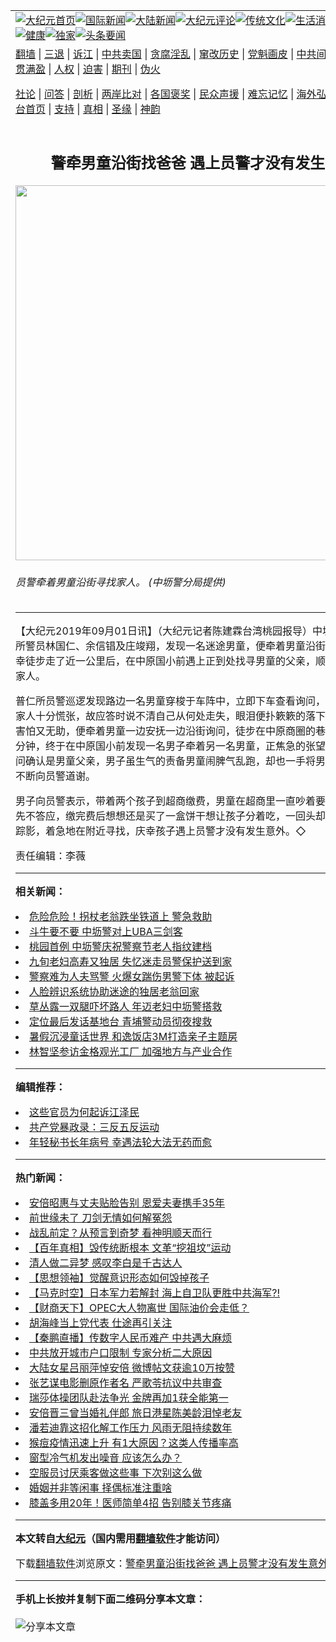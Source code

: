 <a name="1" id="1" target="_blank"></a><span id="1"></span>
<table align=center border="0"><tr><td colspan="2" VALIGN=TOP><a href="https://github.com/rapdkl384/djy/blob/master/gb/nf1351518.md#1"><img src="https://raw.githubusercontent.com/rapdkl384/www/master/t/djy/1.jpg" title="大纪元首页" alt="大纪元首页"></a><a href="https://github.com/rapdkl384/djy/blob/master/gb/n24hr.md#1"><img src="https://raw.githubusercontent.com/rapdkl384/www/master/t/djy/3.jpg" title="国际新闻" alt="国际新闻"></a><a href="https://github.com/rapdkl384/djy/blob/master/gb/nsc413.md#1"><img src="https://raw.githubusercontent.com/rapdkl384/www/master/t/djy/4.jpg" title="大陆新闻" alt="大陆新闻"></a><a href="https://github.com/rapdkl384/djy/blob/master/gb/news392.md#1"><img src="https://raw.githubusercontent.com/rapdkl384/www/master/t/djy/5.jpg" title="大纪元评论" alt="大纪元评论"></a><a href="https://github.com/rapdkl384/djy/blob/master/gb/news2007.md#1"><img src="https://raw.githubusercontent.com/rapdkl384/www/master/t/djy/6.jpg" title="传统文化" alt="传统文化"></a><a href="https://github.com/rapdkl384/djy/blob/master/gb/news2008.md#1"><img src="https://raw.githubusercontent.com/rapdkl384/www/master/t/djy/7.jpg" title="生活消费" alt="生活消费"></a><a href="https://github.com/rapdkl384/djy/blob/master/gb/ncyule.md#1"><img src="https://raw.githubusercontent.com/rapdkl384/www/master/t/djy/8.jpg" title="娱乐休闲" alt="娱乐休闲"></a><a href="https://github.com/rapdkl384/djy/blob/master/gb/nsc1002.md#1"><img src="https://raw.githubusercontent.com/rapdkl384/www/master/t/djy/9.jpg" title="健康" alt="健康"></a><a href="https://github.com/rapdkl384/djy/blob/master/gb/nf6092.md#1"><img src="https://raw.githubusercontent.com/rapdkl384/www/master/t/djy/10a.jpg" title="独家" alt="独家"></a><a href="https://github.com/rapdkl384/djy/blob/master/gb/nf4514.md#1"><img src="https://raw.githubusercontent.com/rapdkl384/www/master/t/djy/12a.jpg" title="头条要闻" alt="头条要闻"></a></td></tr>
<tr><td colspan="2" VALIGN=TOP><a target="_blank" href="https://github.com/rapdkl384/www/blob/master/README.md?zsrh#1">翻墙</a> | <a target="_blank" href="https://github.com/rapdkl384/djy/blob/master/gb/nf5657.md#1">三退</a> | <a target="_blank" href="https://github.com/rapdkl384/djy/blob/master/gb/nf6124.md#1">诉江</a> | <a target="_blank" href="https://github.com/rapdkl384/djy/blob/master/gb/nf1176117.md#1">中共卖国</a> | <a target="_blank" href="https://github.com/rapdkl384/djy/blob/master/gb/nf5773.md#1">贪腐淫乱</a> | <a target="_blank" href="https://github.com/rapdkl384/djy/blob/master/gb/nf1176115.md#1">窜改历史</a> | <a target="_blank" href="https://github.com/rapdkl384/djy/blob/master/gb/nf1176107.md#1">党魁画皮</a> | <a target="_blank" href="https://github.com/rapdkl384/djy/blob/master/gb/nf1320400.md#1">中共间谍</a> | <a target="_blank" href="https://github.com/rapdkl384/djy/blob/master/gb/nf1176114.md#1">破坏传统</a> | <a target="_blank" href="https://github.com/rapdkl384/ntdtv/blob/master/gb/prog447_1.md#1">恶贯满盈</a> | <a target="_blank" href="https://github.com/rapdkl384/djy/blob/master/gb/ncid278.md#1">人权</a> | <a target="_blank" href="https://github.com/rapdkl384/djy/blob/master/gb/nf1176111.md#1">迫害</a> | <a target="_blank" href="https://gitlab.com/szzdlab/mh-qikan/blob/master/README.md#1">期刊</a> | <a target="_blank" href="https://github.com/rapdkl384/djy/blob/master/gb/nf5562.md#1">伪火</a></p><p><a target="_blank" href="https://github.com/rapdkl384/djy/blob/master/gb/9p.md#1">社论</a> | <a target="_blank" href="https://github.com/rapdkl384/djy/blob/master/gb/nf4378.md#1">问答</a> | <a target="_blank" href="https://github.com/rapdkl384/djy/blob/master/gb/nf5792.md#1">剖析</a> | <a target="_blank" href="https://github.com/rapdkl384/djy/blob/master/gb/nf5735.md#1">两岸比对</a> | <a target="_blank" href="https://github.com/rapdkl384/djy/blob/master/gb/nf6119.md#1">各国褒奖</a> | <a target="_blank" href="https://github.com/rapdkl384/djy/blob/master/gb/nf6120.md#1">民众声援</a> | <a target="_blank" href="https://github.com/rapdkl384/djy/blob/master/gb/nf1188594.md#1">难忘记忆</a> | <a target="_blank" href="https://github.com/rapdkl384/djy/blob/master/gb/nf3180.md#1">海外弘传</a> | <a target="_blank" href="https://github.com/rapdkl384/djy/blob/master/gb/nf5410.md#1">万人上访</a> | <a target="_blank" href="https://github.com/rapdkl384/www/blob/master/README.md?zsrh#1">平台首页</a> | <a target="_blank" href="https://github.com/rapdkl384/djy/blob/master/gb/nf4386.md#1">支持</a> | <a target="_blank" href="https://github.com/rapdkl384/djy/blob/master/gb/nf4389.md#1">真相</a> | <a target="_blank" href="https://github.com/rapdkl384/djy/blob/master/gb/nf5790.md#1">圣缘</a> | <a target="_blank" href="https://github.com/rapdkl384/djy/blob/master/gb/nf4786.md#1">神韵</a></td></tr>
<tr><td VALIGN=TOP width="626"><h2 align=center>警牵男童沿街找爸爸 遇上员警才没有发生意外</h2>
<img width="600" src="https://i.epochtimes.com/assets/uploads/2019/09/64b95f44f53a7bee3ea182a971342772-600x400.jpg" />
<h6>员警牵着男童沿街寻找家人。 (中坜警分局提供)
</h6>
<hr>
<p>【大纪元2019年09月01日讯】（大纪元记者陈建霖台湾<ahref="https://github.com/rapdkl384/djy/blob/master/gb/tag/%e6%a1%83%e5%9c%92.md#1">桃园</a>报导）<ahref="https://github.com/rapdkl384/djy/blob/master/gb/tag/%E4%B8%AD%E5%9D%9C%E8%AD%A6%E5%88%86%E5%B1%80.md#1">中坜警分局</a>普仁所警员林国仁、余信锠及庄竣翔，发现一名<ahref="https://github.com/rapdkl384/djy/blob/master/gb/tag/%E8%BF%B7%E9%80%94%E7%94%B7%E7%AB%A5.md#1">迷途男童</a>，便牵着男童沿街寻找家人，所幸徒步走了近一公里后，在中原国小前遇上正到处找寻男童的父亲，顺利将男童交还家人。</p>
<p>普仁所<ahref="https://github.com/rapdkl384/djy/blob/master/gb/tag/%E5%91%98%E8%AD%A6.md#1">员警</a>巡逻发现路边一名男童穿梭于车阵中，立即下车查看询问，男童因找不到家人十分慌张，故应答时说不清自己从何处走失，眼泪便扑簌簌的落下，员警见男童害怕又无助，便牵着男童一边安抚一边沿街询问，徒步在中原商圈的巷弄里绕了20多分钟，终于在中原国小前发现一名男子牵着另一名男童，正焦急的张望，员警上前询问确认是男童父亲，男子虽生气的责备男童闹脾气乱跑，却也一手将男童揽入怀中，不断向员警道谢。</p>
<p>男子向<ahref="https://github.com/rapdkl384/djy/blob/master/gb/tag/%E5%91%98%E8%AD%A6.md#1">员警</a>表示，带着两个孩子到超商缴费，男童在超商里一直吵着要吃饼干，他原先不答应，缴完费后想想还是买了一盒饼干想让孩子分着吃，一回头却发现男童不见踪影，着急地在附近寻找，庆幸孩子遇上员警才没有发生意外。◇</p>
<p>责任编辑：李薇</p>

<hr>


<strong>相关新闻：</strong>
<li><a href="https://github.com/rapdkl384/djy/blob/master/gb/19/5/22/n11271817.md#1">危险危险！拐杖老翁跌坐铁道上 警急救助</a></li>
<li><a href="https://github.com/rapdkl384/djy/blob/master/gb/19/6/11/n11314072.md#1">斗牛要不要 中坜警对上UBA三剑客</a></li>
<li><a href="https://github.com/rapdkl384/djy/blob/master/gb/19/6/13/n11318968.md#1">桃园首例  中坜警庆祝警察节老人指纹建档</a></li>
<li><a href="https://github.com/rapdkl384/djy/blob/master/gb/19/7/2/n11358888.md#1">九旬老妇高寿又独居 失忆迷走员警保护送到家</a></li>
<li><a href="https://github.com/rapdkl384/djy/blob/master/gb/19/7/2/n11358956.md#1">警察难为人夫骂警  火爆女踹伤男警下体  被起诉</a></li>
<li><a href="https://github.com/rapdkl384/djy/blob/master/gb/19/7/9/n11373060.md#1">人脸辨识系统协助迷途的独居老翁回家</a></li>
<li><a href="https://github.com/rapdkl384/djy/blob/master/gb/19/7/22/n11401190.md#1">草丛露一双腿吓坏路人 年迈老妇中坜警搭救</a></li>
<li><a href="https://github.com/rapdkl384/djy/blob/master/gb/19/7/26/n11410104.md#1">定位最后发话基地台 青埔警动员彻夜搜救</a></li>
<li><a href="https://github.com/rapdkl384/djy/blob/master/gb/22/7/14/n13780714.md#1">暑假沉浸童话世界 和逸饭店3M打造亲子主题房</a></li>
<li><a href="https://github.com/rapdkl384/djy/blob/master/gb/22/7/14/n13780704.md#1">林智坚参访金格观光工厂 加强地方与产业合作</a></li>
<hr>


<strong>编辑推荐：</strong>
<li><a href="https://github.com/ychojm359/djy/blob/master/gb/18/8/28/n10672014.md?dfh#1" target="_blank">这些官员为何起诉江泽民</a></li><li><a href="https://github.com/tsiac2612/djy/blob/master/gb/18/5/8/n10371607.md#1" target="_blank">共产党暴政录：三反五反运动</a></li><li><a href="https://github.com/tsiac2612/djy/blob/master/gb/16/11/28/n8535217.md#1" target="_blank">年轻秘书长年病号 幸遇法轮大法无药而愈</a></li>
<hr>

<strong>热门新闻：</strong>
<li><a href="https://github.com/rapdkl384/djy/blob/master/gb/22/7/13/n13780125.md#1">安倍昭惠与丈夫贴脸告别 恩爱夫妻携手35年</a></li>
<li><a href="https://github.com/rapdkl384/djy/blob/master/gb/22/7/1/n13771608.md#1">前世缘未了 刀剑无情如何解冤怨</a></li>
<li><a href="https://github.com/rapdkl384/djy/blob/master/gb/22/7/2/n13772083.md#1">战乱前定？从预言到奇梦 看神明顺天而行</a></li>
<li><a href="https://github.com/rapdkl384/djy/blob/master/gb/22/6/26/n13767883.md#1">【百年真相】毁传统断根本 文革“挖祖坟”运动</a></li>
<li><a href="https://github.com/rapdkl384/djy/blob/master/gb/22/7/2/n13772029.md#1">清人做二异梦 感叹李白是千古达人</a></li>
<li><a href="https://github.com/rapdkl384/djy/blob/master/gb/22/6/24/n13766746.md#1">【思想领袖】觉醒意识形态如何毁掉孩子</a></li>
<li><a href="https://github.com/rapdkl384/djy/blob/master/gb/22/7/13/n13780042.md#1">【马克时空】日本军力若解封 海上自卫队更胜中共海军?!</a></li>
<li><a href="https://github.com/rapdkl384/djy/blob/master/gb/22/7/13/n13780200.md#1">【财商天下】OPEC大人物离世 国际油价会走低？</a></li>
<li><a href="https://github.com/rapdkl384/djy/blob/master/gb/22/7/12/n13778853.md#1">胡海峰当上党代表 仕途再引关注</a></li>
<li><a href="https://github.com/rapdkl384/djy/blob/master/gb/22/7/12/n13779496.md#1">【秦鹏直播】传数字人民币难产 中共遇大麻烦</a></li>
<li><a href="https://github.com/rapdkl384/djy/blob/master/gb/22/7/12/n13779354.md#1">中共放开城市户口限制 专家分析二大原因</a></li>
<li><a href="https://github.com/rapdkl384/djy/blob/master/gb/22/7/11/n13778721.md#1">大陆女星吕丽萍悼安倍 微博帖文获逾10万按赞</a></li>
<li><a href="https://github.com/rapdkl384/djy/blob/master/gb/22/7/11/n13778767.md#1">张艺谋电影删原作者名 严歌苓抗议中共审查</a></li>
<li><a href="https://github.com/rapdkl384/djy/blob/master/gb/22/7/12/n13779038.md#1">瑞莎体操团队赴法争光 金牌再加1获全能第一</a></li>
<li><a href="https://github.com/rapdkl384/djy/blob/master/gb/22/7/11/n13778700.md#1">安倍晋三曾当婚礼伴郎 旅日港星陈美龄泪悼老友</a></li>
<li><a href="https://github.com/rapdkl384/djy/blob/master/gb/22/7/13/n13779727.md#1">潘若迪靠这招化解工作压力 风雨无阻持续数年</a></li>
<li><a href="https://github.com/rapdkl384/djy/blob/master/gb/22/7/8/n13776681.md#1">猴痘疫情迅速上升 有1大原因？这类人传播率高</a></li>
<li><a href="https://github.com/rapdkl384/djy/blob/master/gb/22/7/12/n13778892.md#1">窗型冷气机发出噪音 应该怎么办？</a></li>
<li><a href="https://github.com/rapdkl384/djy/blob/master/gb/22/7/12/n13779006.md#1">空服员讨厌乘客做这些事 下次别这么做</a></li>
<li><a href="https://github.com/rapdkl384/djy/blob/master/gb/22/7/13/n13779583.md#1">婚姻并非等闲事 择偶标准注重啥</a></li>
<li><a href="https://github.com/rapdkl384/djy/blob/master/gb/22/7/11/n13778570.md#1">膝盖多用20年！医师简单4招 告别膝关节疼痛</a></li>
<hr>

<strong>本文转自<a href="https://www.epochtimes.com">大纪元</a>（国内需用<a href="https://github.com/rapdkl384/www/blob/master/README.md#8">翻墙软件</a>才能访问）</strong><p>下载<a href="https://github.com/rapdkl384/www/blob/master/README.md#8">翻墙软件</a>浏览原文：<a href="https://www.epochtimes.com/gb/19/9/1/n11491348.htm">警牵男童沿街找爸爸 遇上员警才没有发生意外</a></p><hr>

<strong>手机上长按并复制下面二维码分享本文章：</strong><br><br><img src="https://chart.apis.google.com/chart?cht=qr&chs=240x240&choe=UTF-8&chld=M|2&chl=https://github.com/rapdkl384/djy/blob/master/gb/19/9/1/n11491348.md%231" title="分享本文章"></td><td VALIGN=TOP><a href="https://github.com/rapdkl384/djy/blob/master/gb/16/1/21/n4622075.md?dfh#1" target="_blank"><img src="https://raw.githubusercontent.com/rapdkl384/djy/master/gb/300/wei-f1.jpg" title="中共的伪火骗局"  alt="中共的伪火骗局"></a><br><a href="https://github.com/rapdkl384/www/blob/master/README.md?dfh#9" target="_blank"><img src="https://raw.githubusercontent.com/rapdkl384/djy/master/gb/300/yong-h.jpg" title="永恒的见证"  alt="永恒的见证"></a><br><a href="https://github.com/rapdkl384/djy/blob/master/gb/13/9/29/n3974789.md?dfh#1" target="_blank"><img src="https://raw.githubusercontent.com/rapdkl384/djy/master/gb/300/shang-lnz.jpg" title="善良女子被中共投男牢"  alt="善良女子被中共投男牢"></a><br><a href="https://github.com/rapdkl384/djy/blob/master/gb/16/3/16/n4663449.md?dfh#1" target="_blank"><img src="https://raw.githubusercontent.com/rapdkl384/djy/master/gb/300/huo-z3.jpg" title="警卫目击活摘器官"  alt="警卫目击活摘器官"></a><br><a href="https://github.com/rapdkl384/djy/blob/master/gb/16/8/7/n8177641.md?dfh#1" target="_blank"><img src="https://raw.githubusercontent.com/rapdkl384/djy/master/gb/300/huo-z4.jpg" title="证人描述活摘恐怖"  alt="证人描述活摘恐怖"></a><br><a href="https://github.com/rapdkl384/djy/blob/master/gb/10/4/19/n2881569.md?dfh#1" target="_blank"><img src="https://raw.githubusercontent.com/rapdkl384/djy/master/gb/300/huo-z1.jpg" title="揭开活摘器官黑幕"  alt="揭开活摘器官黑幕"></a><br><a href="https://github.com/rapdkl384/djy/blob/master/gb/10/11/7/n3077476.md?dfh#1" target="_blank"><img src="https://raw.githubusercontent.com/rapdkl384/djy/master/gb/300/ma-ks.jpg" title="马克思的成魔之路"  alt="马克思的成魔之路"></a><br><a href="https://github.com/rapdkl384/djy/blob/master/gb/14/6/9/n4173977.md?dfh#1" target="_blank"><img src="https://raw.githubusercontent.com/rapdkl384/djy/master/gb/300/chang-zs.jpg" title="藏字石 蕴天机"  alt="藏字石 蕴天机"></a><br><a href="https://github.com/rapdkl384/djy/blob/master/gb/18/5/10/n10381511.md?dfh#1" target="_blank"><img src="https://raw.githubusercontent.com/rapdkl384/djy/master/gb/300/st1.jpg" title="关注三亿人三退"  alt="关注三亿人三退"></a><br><a href="https://github.com/rapdkl384/djy/blob/master/gb/18/3/21/n10237682.md?dfh#1" target="_blank"><img src="https://raw.githubusercontent.com/rapdkl384/djy/master/gb/300/jie-t.jpg" title="解体中共复兴中华"  alt="解体中共复兴中华"></a><br><a href="https://github.com/rapdkl384/djy/blob/master/gb/9/2/9/n2422991.md?dfh#1" target="_blank"><img src="https://raw.githubusercontent.com/rapdkl384/djy/master/gb/300/gao-zs.jpg" title="中共迫害良心律师"  alt="中共迫害良心律师"></a><br><a href="https://github.com/rapdkl384/djy/blob/master/gb/18/12/9/n10900044.md?dfh#1" target="_blank"><img src="https://raw.githubusercontent.com/rapdkl384/djy/master/gb/300/sj1.jpg" title="三百多万人举报江泽民"  alt="三百多万人举报江泽民"></a><br><a href="https://github.com/rapdkl384/djy/blob/master/gb/18/8/28/n10672014.md?dfh#1" target="_blank"><img src="https://raw.githubusercontent.com/rapdkl384/djy/master/gb/300/sj2.jpg" title="这些官员为何起诉江泽民"  alt="这些官员为何起诉江泽民"></a><br><a href="https://github.com/rapdkl384/djy/blob/master/gb/8/12/18/n2367165.md?dfh#1" target="_blank"><img src="https://raw.githubusercontent.com/rapdkl384/djy/master/gb/300/liangan.jpg" title="海峡两岸的强烈对比"  alt="海峡两岸的强烈对比"></a><br><a href="https://github.com/rapdkl384/djy/blob/master/gb/15/12/10/n4593139.md?dfh#1" target="_blank"><img src="https://raw.githubusercontent.com/rapdkl384/djy/master/gb/300/jia-ndzl.jpg" title="加拿大总理的贺信"  alt="加拿大总理的贺信"></a><br><a href="https://github.com/rapdkl384/djy/blob/master/gb/11/6/17/n3289382.md?dfh#1" target="_blank"><img src="https://raw.githubusercontent.com/rapdkl384/djy/master/gb/300/xiao-wd.jpg" title="探寻真相兼听则明"  alt="探寻真相兼听则明"></a><br><a href="https://github.com/rapdkl384/djy/blob/master/gb/18/10/27/n10812623.md?dfh#1" target="_blank"><img src="https://raw.githubusercontent.com/rapdkl384/djy/master/gb/300/yindu.jpg" title="印度媒体报道东方"  alt="印度媒体报道东方"></a><br><a href="https://github.com/rapdkl384/djy/blob/master/gb/18/6/9/n10469652.md?dfh#1" target="_blank"><img src="https://raw.githubusercontent.com/rapdkl384/djy/master/gb/300/xie-j.jpg" title="不一样的海外校园"  alt="不一样的海外校园"></a><br><a href="https://github.com/rapdkl384/djy/blob/master/gb/7/4/5/n1669415.md?dfh#1" target="_blank"><img src="https://raw.githubusercontent.com/rapdkl384/djy/master/gb/300/li-up.jpg" title="从大师到徒弟的传奇"  alt="从大师到徒弟的传奇"></a><br><a href="https://github.com/rapdkl384/djy/blob/master/gb/17/5/26/n9191512.md?dfh#1" target="_blank"><img src="https://raw.githubusercontent.com/rapdkl384/djy/master/gb/300/zfl2.jpg" title="亿万人与东方一本奇书"  alt="亿万人与东方一本奇书"></a><br><a href="https://github.com/rapdkl384/djy/blob/master/gb/13/11/27/n4020290.md?dfh#1" target="_blank"><img src="https://raw.githubusercontent.com/rapdkl384/djy/master/gb/300/zhen-h.jpg" title="大陆见不到的震撼场面"  alt="大陆见不到的震撼场面"></a><br><a href="https://github.com/rapdkl384/djy/blob/master/gb/15/7/17/n4482910.md?dfh#1" target="_blank"><img src="https://raw.githubusercontent.com/rapdkl384/djy/master/gb/300/dalu-sk.jpg" title="人心向善 大陆当初盛况"  alt="人心向善 大陆当初盛况"></a><br><a href="https://github.com/rapdkl384/djy/blob/master/gb/19/1/5/n10955468.md?dfh#1" target="_blank"><img src="https://raw.githubusercontent.com/rapdkl384/djy/master/gb/300/zfl1.jpg" title="追寻真理 这书讲什么"  alt="追寻真理 这书讲什么"></a><br><a href="https://github.com/rapdkl384/www/blob/master/README.md?dfh#1" target="_blank"><img src="https://raw.githubusercontent.com/rapdkl384/djy/master/gb/300/fq1.jpg" title="下载免费翻墙软件"  alt="下载免费翻墙软件"></a><br></td></tr></table>
